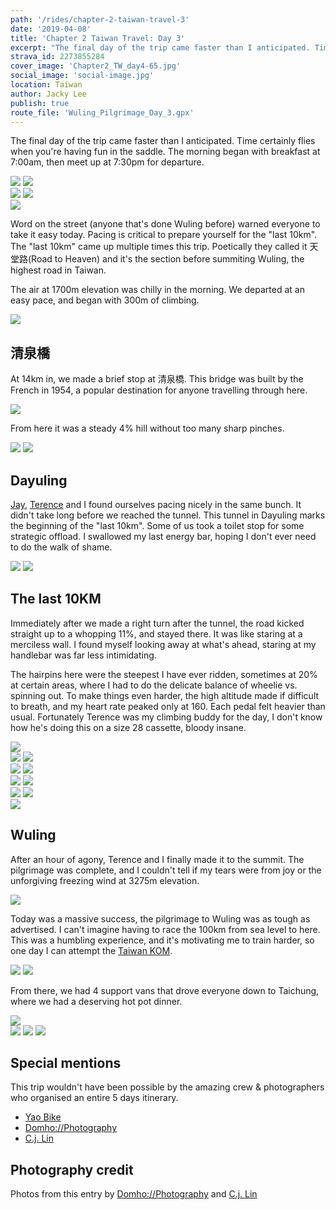 ```yaml
---
path: '/rides/chapter-2-taiwan-travel-3'
date: '2019-04-08'
title: 'Chapter 2 Taiwan Travel: Day 3'
excerpt: "The final day of the trip came faster than I anticipated. Time certainly flies when you're having fun in the saddle. The morning began with breakfast at 7:00am, then meet up at 7:30pm for departure."
strava_id: 2273855284
cover_image: 'Chapter2_TW_day4-65.jpg'
social_image: 'social-image.jpg'
location: Taiwan
author: Jacky Lee
publish: true
route_file: 'Wuling_Pilgrimage_Day_3.gpx'
---
```


The final day of the trip came faster than I anticipated. Time certainly flies when you're having fun in the saddle. The morning began with breakfast at 7:00am, then meet up at 7:30pm for departure.

<div class='c-photo-cluster'>
<div class='flex'>
<image-zoom><img src='Chapter2_TW_day4-1.jpg'/></image-zoom>
<image-zoom><img src='Chapter2_TW_day4-4.jpg'/></image-zoom>
</div>
<div class='flex'>
<image-zoom><img src='Chapter2_TW_day4-3.jpg'/></image-zoom>
<image-zoom><img src='01.jpg'/></image-zoom>
</div>
<image-zoom><img src='Chapter2_TW_day4-9.jpg'/></image-zoom>
</div>

Word on the street (anyone that's done Wuling before) warned everyone to take it easy today. Pacing is critical to prepare yourself for the "last 10km". The "last 10km" came up multiple times this trip. Poetically they called it 天堂路(Road to Heaven) and it's the section before summiting Wuling, the highest road in Taiwan.

The air at 1700m elevation was chilly in the morning. We departed at an easy pace, and began with 300m of climbing.

<div class='c-photo-cluster'>
<image-zoom caption="Everyone played it safe, saving enough energy for the last 10km"><img src='Chapter2_TW_day4-10.jpg'/></image-zoom>
</div>

## 清泉橋

At 14km in, we made a brief stop at <marker-link lat='24.297262' lng='121.280214' label='A' zoom='13'>清泉橋</marker-link>. This bridge was built by the French in 1954, a popular destination for anyone travelling through here.

<div class='c-photo-cluster'>
<image-zoom caption="清泉橋"><img src='Chapter2_TW_day4-12.jpg'/></image-zoom>
</div>

From here it was a steady 4% hill without too many sharp pinches.

<div class='c-photo-cluster'>
<div class='flex'>
<image-zoom><img src='Chapter2_TW_day4-21.jpg'/></image-zoom>
<image-zoom><img src='Chapter2_TW_day4-26.jpg'/></image-zoom>
</div>
</div>

## Dayuling

[Jay](https://www.instagram.com/ecboyy/), [Terence](https://www.instagram.com/terence.yeh/) and I found ourselves pacing nicely in the same bunch. It didn't take long before we reached the tunnel. This tunnel in <marker-link lat='24.180848' lng='121.309831' label='B' zoom='13'>Dayuling</marker-link> marks the beginning of the "last 10km". Some of us took a toilet stop for some strategic offload. I swallowed my last energy bar, hoping I don't ever need to do the walk of shame.

<div class='c-photo-cluster'>
<image-zoom caption="This tunnel marks the beginning of the 'last 10km'"><img src='Chapter2_TW_day4-43.jpg'/></image-zoom>
<image-zoom><img src='Chapter2_TW_day4-56.jpg'/></image-zoom>
</div>

## The last 10KM

Immediately after we made a right turn after the tunnel, the road kicked straight up to a whopping 11%, and stayed there. It was like staring at a merciless wall. I found myself looking away at what's ahead, staring at my handlebar was far less intimidating.

The hairpins here were the steepest I have ever ridden, sometimes at 20% at certain areas, where I had to do the delicate balance of wheelie vs. spinning out. To make things even harder, the high altitude made if difficult to breath, and my heart rate peaked only at 160. Each pedal felt heavier than usual. Fortunately Terence was my climbing buddy for the day, I don't know how he's doing this on a size 28 cassette, bloody insane.

<div class='c-photo-cluster'>
<image-zoom caption="Terence, my climbing buddy."><img src='Chapter2_TW_day4-57.jpg'/></image-zoom>
<div class='flex'>
<image-zoom><img src='Chapter2_TW_day4-58.jpg'/></image-zoom>
<image-zoom><img src='04.jpg'/></image-zoom>
</div>
<div class='flex'>
<image-zoom><img src='Chapter2_TW_day4-65.jpg'/></image-zoom>
<image-zoom><img src='05.jpg'/></image-zoom>
</div>
<div class='flex'>
<image-zoom><img src='Chapter2_TW_day4-85.jpg'/></image-zoom>
<image-zoom><img src='Chapter2_TW_day4-79.jpg'/></image-zoom>
</div>
<div class='flex'>
<image-zoom><img src='Chapter2_TW_day4-77.jpg'/></image-zoom>
<image-zoom><img src='Chapter2_TW_day4-63.jpg'/></image-zoom>
</div>
<image-zoom><img src='06.jpg'/></image-zoom>
</div>

## Wuling

After an hour of agony, Terence and I finally made it to the summit. The pilgrimage was complete, and I couldn't tell if my tears were from joy or the unforgiving freezing wind at 3275m elevation.

<div class='c-photo-cluster'>
<image-zoom caption="Taking a photo with this signage is a must if you make it up here."><img src='02.jpg'/></image-zoom>
</div>

Today was a massive success, the pilgrimage to <marker-link lat='24.137157' lng='121.275718' label='C' zoom='12'>Wuling</marker-link> was as tough as advertised. I can't imagine having to race the 100km from sea level to here. This was a humbling experience, and it's motivating me to train harder, so one day I can attempt the [Taiwan KOM](https://www.youtube.com/watch?v=Sxfd2xzlM6k).

<div class='c-photo-cluster'>
<image-zoom><img src='03.jpg'/></image-zoom>
<image-zoom caption="Everybody was stoked to have completed the challenge, but a huge 'fuck you' to the organiser Yao for organising such a torturous route!"><img src='Chapter2_TW_day4-92.jpg'/></image-zoom>
</div>

From there, we had 4 support vans that drove everyone down to Taichung, where we had a deserving hot pot dinner.

<div class='c-photo-cluster'>
<image-zoom caption="All of our bikes went on the support vans. The ride down to Taichung took 2 hours."><img src='Chapter2_TW_day4-88.jpg'/></image-zoom>
<div class='flex'>
<image-zoom caption="Team Thailand"><img src='Chapter2_TW_day4-93.jpg'/></image-zoom>
<image-zoom caption="Team Korea"><img src='Chapter2_TW_day4-94.jpg'/></image-zoom>
<image-zoom caption="A massive kudos to our photographers Dominic and C.j for the trip. They made us look good!"><img src='Chapter2_TW_day4-95.jpg'/></image-zoom>
</div>
</div>

## Special mentions

This trip wouldn't have been possible by the amazing crew & photographers who organised an entire 5 days itinerary.

- [Yao Bike](https://www.facebook.com/yaobike/)
- [Domho://Photography](https://www.facebook.com/domhosports)
- [C.j. Lin](https://www.facebook.com/chunju.lin.315)

## Photography credit

Photos from this entry by [Domho://Photography](https://www.facebook.com/domhosports) and [C.j. Lin](https://www.facebook.com/chunju.lin.315)
